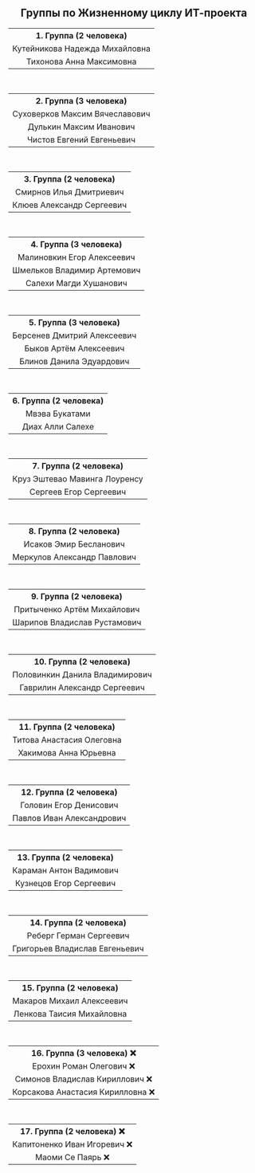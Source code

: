 <h2 align="center">Группы по Жизненному циклу ИТ-проекта</h2>

<div align="center">

<table>
  <tr>
    <th align="center">1. Группа (2 человека)</th>
  </tr>
  <tr>
    <td align="center">Кутейникова Надежда Михайловна</td>
  </tr>
  <tr>
    <td align="center">Тихонова Анна Максимовна</td>
  </tr>
</table>

<br>

<table>
  <tr>
    <th align="center">2. Группа (3 человека)</th>
  </tr>
  <tr>
    <td align="center">Суховерков Максим Вячеславович</td>
  </tr>
  <tr>
    <td align="center">Дулькин Максим Иванович</td>
  </tr>
  <tr>
    <td align="center">Чистов Евгений Евгеньевич</td>
  </tr>
</table>

<br>

<table>
  <tr>
    <th align="center">3. Группа (2 человека)</th>
  </tr>
  <tr>
    <td align="center">Смирнов Илья Дмитриевич</td>
  </tr>
  <tr>
    <td align="center">Клюев Александр Сергеевич</td>
  </tr>
</table>

<br>

<table>
  <tr>
    <th align="center">4. Группа (3 человека)</th>
  </tr>
  <tr>
    <td align="center">Малиновкин Егор Алексеевич</td>
  </tr>
  <tr>
    <td align="center">Шмельков Владимир Артемович</td>
  </tr>
  <tr>
    <td align="center">Салехи Магди Хушанович</td>
  </tr>
</table>

<br>

<table>
  <tr>
    <th align="center">5. Группа (3 человека)</th>
  </tr>
  <tr>
    <td align="center">Берсенев Дмитрий Алексеевич</td>
  </tr>
  <tr>
    <td align="center">Быков Артём Алексеевич</td>
  </tr>
  <tr>
    <td align="center">Блинов Данила Эдуардович</td>
  </tr>
</table>

<br>

<table>
  <tr>
    <th align="center">6. Группа (2 человека)</th>
  </tr>
  <tr>
    <td align="center">Мвэва Букатами</td>
  </tr>
  <tr>
    <td align="center">Диах Алли Салехе</td>
  </tr>
</table>

<br>

<table>
  <tr>
    <th align="center">7. Группа (2 человека)</th>
  </tr>
  <tr>
    <td align="center">Круз Эштевао Мавинга Лоуренсу</td>
  </tr>
  <tr>
    <td align="center">Сергеев Егор Сергеевич</td>
  </tr>
</table>

<br>

<table>
  <tr>
    <th align="center">8. Группа (2 человека)</th>
  </tr>
  <tr>
    <td align="center">Исаков Эмир Бесланович</td>
  </tr>
  <tr>
    <td align="center">Меркулов Александр Павлович</td>
  </tr>
</table>

<br>

<table>
  <tr>
    <th align="center">9. Группа (2 человека)</th>
  </tr>
  <tr>
    <td align="center">Притыченко Артём Михайлович</td>
  </tr>
  <tr>
    <td align="center">Шарипов Владислав Рустамович</td>
  </tr>
</table>

<br>

<table>
  <tr>
    <th align="center">10. Группа (2 человека)</th>
  </tr>
  <tr>
    <td align="center">Половинкин Данила Владимирович</td>
  </tr>
  <tr>
    <td align="center">Гаврилин Александр Сергеевич</td>
  </tr>
</table>

<br>

<table>
  <tr>
    <th align="center">11. Группа (2 человека)</th>
  </tr>
  <tr>
    <td align="center">Титова Анастасия Олеговна</td>
  </tr>
  <tr>
    <td align="center">Хакимова Анна Юрьевна</td>
  </tr>
</table>

<br>

<table>
  <tr>
    <th align="center">12. Группа (2 человека)</th>
  </tr>
  <tr>
    <td align="center">Головин Егор Денисович</td>
  </tr>
  <tr>
    <td align="center">Павлов Иван Александрович</td>
  </tr>
</table>

<br>

<table>
  <tr>
    <th align="center">13. Группа (2 человека)</th>
  </tr>
  <tr>
    <td align="center">Караман Антон Вадимович</td>
  </tr>
  <tr>
    <td align="center">Кузнецов Егор Сергеевич</td>
  </tr>
</table>

<br>

<table>
  <tr>
    <th align="center">14. Группа (2 человека)</th>
  </tr>
  <tr>
    <td align="center">Реберг Герман Сергеевич</td>
  </tr>
  <tr>
    <td align="center">Григорьев Владислав Евгеньевич</td>
  </tr>
</table>

<br>

<table>
  <tr>
    <th align="center">15. Группа (2 человека)</th>
  </tr>
  <tr>
    <td align="center">Макаров Михаил Алексеевич</td>
  </tr>
  <tr>
    <td align="center">Ленкова Таисия Михайловна</td>
  </tr>
</table>

<br>

<table>
  <tr>
    <th align="center">16. Группа (3 человека) ❌</th>
  </tr>
  <tr>
    <td align="center">Ерохин Роман Олегович ❌</td>
  </tr>
  <tr>
    <td align="center">Симонов Владислав Кириллович ❌</td>
  </tr>
  <tr>
    <td align="center">Корсакова Анастасия Кирилловна ❌</td>
  </tr>
</table>

<br>

<table>
  <tr>
    <th align="center">17. Группа (2 человека) ❌</th>
  </tr>
  <tr>
    <td align="center">Капитоненко Иван Игоревич ❌</td>
  </tr>
  <tr>
    <td align="center">Маоми Се Паярь ❌</td>
  </tr>
</table>

</div>
